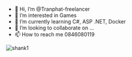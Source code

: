 - 👋 Hi, I’m @Tranphat-freelancer
- 👀 I’m interested in Games
- 🌱 I’m currently learning C#, ASP .NET, Docker
- 💞️ I’m looking to collaborate on ...
- 📫 How to reach me 0846080119

<!---
Tranphat-freelancer/Tranphat-freelancer is a ✨ special ✨ repository because its `README.md` (this file) appears on your GitHub profile.
You can click the Preview link to take a look at your changes.
--->
![shank1](https://user-images.githubusercontent.com/101075772/206153855-3eb47cfe-00c1-4a73-b694-80cd3aac7fb9.jpg)
